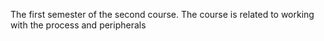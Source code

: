The first semester of the second course. The course is related to working with the process and peripherals
